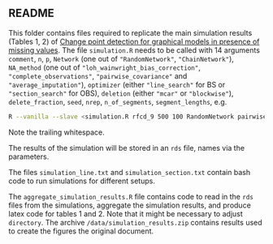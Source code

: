 ## README
This folder contains files required to replicate the main simulation results (Tables 1, 2) of [Change point detection for graphical models in presence of missing values](https://arxiv.org/pdf/1907.05409.pdf). The file `simulation.R` needs to be called with 14 arguments `comment`, `n`, `p`, `Network` (one out of `"RandomNetwork"`, `"ChainNetwork"`), `NA_method` (one out of `"loh_wainwright_bias_correction"`, `"complete_observations"`, `"pairwise_covariance"` and `"average_imputation"`), `optimizer` (either `"line_search"` for BS or `"section_search"` for OBS), `deletion` (either `"mcar"` or `"blockwise"`), `delete_fraction`, `seed`, `nrep`, `n_of_segments`, `segment_lengths`, e.g.
```bash
R --vanilla --slave <simulation.R rfcd_9 500 100 RandomNetwork pairwise_imputation section_search mcar 0.1 2 100 4 70 120 120 190 >
```
Note the trailing whitespace.

The results of the simulation will be stored in an `rds` file, names via the parameters.

The files `simulation_line.txt` and `simulation_section.txt` contain bash code to run simulations for different setups.

The `aggregate_simulation_results.R` file contains code to read in the `rds` files from the simulations, aggregate the simulation results, and produce latex code for tables 1 and 2. Note that it might be necessary to adjust `directory`. The archive `/data/simulation_results.zip` contains results used to create the figures the original document.